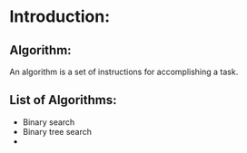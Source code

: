 # Introduction:

## Algorithm:
<p>An algorithm is a set of instructions for accomplishing a task.<p>

## List of Algorithms:
- Binary search
- Binary tree search
- 